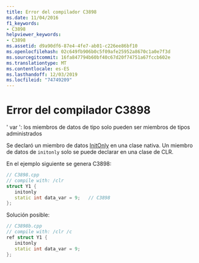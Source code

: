 ```yaml
---
title: Error del compilador C3898
ms.date: 11/04/2016
f1_keywords:
- C3898
helpviewer_keywords:
- C3898
ms.assetid: d9a90df6-87e4-4fe7-ab01-c226ee86bf10
ms.openlocfilehash: 02c649fb906b0c5f09afe25952a8670c1a0e7f3d
ms.sourcegitcommit: 16fa847794b60bf40c67d20f74751a67fccb602e
ms.translationtype: MT
ms.contentlocale: es-ES
ms.lasthandoff: 12/03/2019
ms.locfileid: "74749209"
---
```

# <a name="compiler-error-c3898"></a>Error del compilador C3898

' var ': los miembros de datos de tipo solo pueden ser miembros de tipos administrados

Se declaró un miembro de datos [InitOnly](../../dotnet/initonly-cpp-cli.md) en una clase nativa.  Un miembro de datos de `initonly` solo se puede declarar en una clase de CLR.

En el ejemplo siguiente se genera C3898:

```cpp
// C3898.cpp
// compile with: /clr
struct Y1 {
   initonly
   static int data_var = 9;   // C3898
};
```

Solución posible:

```cpp
// C3898b.cpp
// compile with: /clr /c
ref struct Y1 {
   initonly
   static int data_var = 9;
};
```
